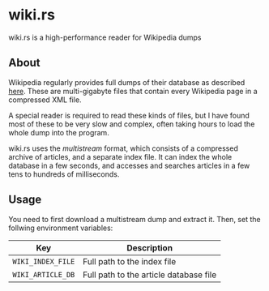 # wiki.rs

wiki.rs is a high-performance reader for Wikipedia dumps

## About

Wikipedia regularly provides full dumps of their database as described [here](https://en.wikipedia.org/wiki/Wikipedia:Database_download). These are multi-gigabyte
files that contain every Wikipedia page in a compressed XML file.

A special reader is required to read these kinds of files, but I have found most of these to be very slow and complex, often taking hours to load the whole dump
into the program.

wiki.rs uses the _multistream_ format, which consists of a compressed archive of articles, and a separate index file. It can index the whole database in a few seconds,
and accesses and searches articles in a few tens to hundreds of milliseconds. 

## Usage

You need to first download a multistream dump and extract it. Then, set the follwing environment variables:

| Key               | Description                            |
| ----------------- | -------------------------------------- |
| `WIKI_INDEX_FILE` | Full path to the index file            |
| `WIKI_ARTICLE_DB` | Full path to the article database file |
